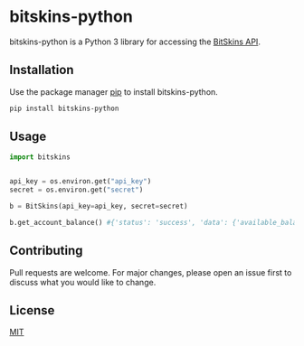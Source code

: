 # bitskins-python

bitskins-python is a Python 3 library for accessing the [BitSkins API](https://bitskins.com/api).

## Installation

Use the package manager [pip](https://pip.pypa.io/en/stable/) to install bitskins-python.

```bash
pip install bitskins-python
```

## Usage

```python
import bitskins


api_key = os.environ.get("api_key")
secret = os.environ.get("secret")

b = BitSkins(api_key=api_key, secret=secret)

b.get_account_balance() #{'status': 'success', 'data': {'available_balance': '1', 'pending_withdrawals': '0.0000', 'withdrawable_balance': '1', 'couponable_balance': '0.0000'}}


```

## Contributing
Pull requests are welcome. For major changes, please open an issue first to discuss what you would like to change.

## License
[MIT](https://choosealicense.com/licenses/mit/)
